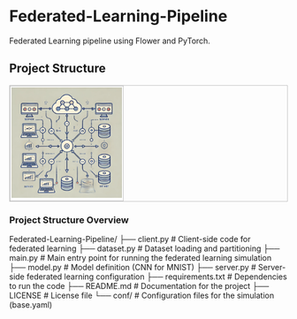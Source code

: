 # Federated-Learning-Pipeline

Federated Learning pipeline using Flower and PyTorch.

## Project Structure

<div align="center">
<table border=0 style="border: 1.2px solid #c6c6c6 !important; border-spacing: 2px; width: auto !important;">
  <tr><td valign=top style="border: 1.2px solid #c6c6c6 !important; padding: 2px !important;">
    <img src="https://raw.githubusercontent.com/NaderNemati/Federated-Learning-Pipeline/main/federated-learning-pipeline.png" alt="Project Structure" style="margin: 0px !important; height: 200px !important;">
  </td></tr></table>
</div>

### Project Structure Overview

Federated-Learning-Pipeline/ ├── client.py # Client-side code for federated learning ├── dataset.py # Dataset loading and partitioning ├── main.py # Main entry point for running the federated learning simulation ├── model.py # Model definition (CNN for MNIST) ├── server.py # Server-side federated learning configuration ├── requirements.txt # Dependencies to run the code ├── README.md # Documentation for the project ├── LICENSE # License file └── conf/ # Configuration files for the simulation (base.yaml)
